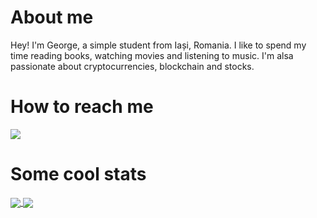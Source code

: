 # About me

Hey! I'm George, a  simple student from Iași, Romania. I like to spend my time reading books, watching movies and listening to music. I'm alsa passionate about cryptocurrencies, blockchain and stocks.

# How to reach me
<a href="https://www.instagram.com/george_programatorul/">
  <img src="https://i.postimg.cc/gJVTDCJM/Instagram.png" width="auto" heigth="50px" />
</a>

# Some cool stats

<a href="https://github.com/R2004GEO?tab=repositories">
  <img src="https://github-readme-stats.vercel.app/api/top-langs/?username=R2004GEO&langs_count=10&theme=cobalt&layout=gruvbox&card_width=270" align="center" />
</a>

<a href="https://github.com/R2004GEO?tab=repositories">
  <img src="https://github-readme-stats.vercel.app/api?username=R2004GEO&count_private=true&show_icons=true&theme=cobalt&include_all_commits=true" align="center">
</a>

